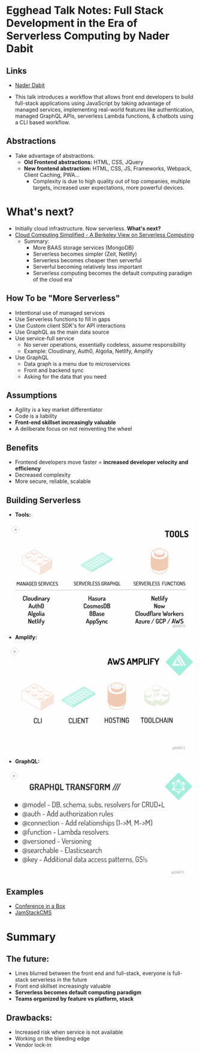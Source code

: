 # Egghead Talk Notes: Full Stack Development in the Era of Serverless Computing by Nader Dabit

## Links

- [Nader Dabit](https://twitter.com/dabit3)

- This talk introduces a workflow that allows front end developers to build full-stack applications using JavaScript by taking advantage of managed services, implementing real-world features like authentication, managed GraphQL APIs, serverless Lambda functions, & chatbots using a CLI based workflow.

## Abstractions

- Take advantage of abstractions.
  - **Old Frontend abstractions:** HTML, CSS, JQuery
  - **New frontend abstraction:** HTML, CSS, JS, Frameworks, Webpack, Client Caching, PWA...
    - Complexity is due to high quality out of top companies, multiple targets, increased user expectations, more powerful devices.

# What's next?

- Initially cloud infrastructure. Now serverless. **What's next?**
- [Cloud Computing Simplified - A Berkeley View on Serverless Computing](https://www2.eecs.berkeley.edu/Pubs/TechRpts/2019/EECS-2019-3.pdf)
  - Summary:
    - More BAAS storage services (MongoDB)
    - Serverless becomes simpler (Zeit, Netlify)
    - Serverless becomes cheaper then serverful
    - Serverful becoming relatively less important
    - Serverless computing becomes the default computing paradigm of the cloud era`

## How To be "More Serverless"

- Intentional use of managed services
- Use Serverless functions to fill in gaps
- Use Custom client SDK's for API interactions
- Use GraphQL as the main data source
- Use service-full service
  - No server operations, essentially codeless, assume responsibility
  - Example: Cloudinary, Auth0, Algolia, Netlify, Amplify
- Use GraphQL
  - Data graph is a menu due to microservices
  - Front and backend sync
  - Asking for the data that you need

## Assumptions

- Agility is a key market differentiator
- Code is a liability
- **Front-end skillset increasingly valuable**
- A deliberate focus on not reinventing the wheel

## Benefits

- Frontend developers move faster = **increased developer velocity and efficiency**
- Decreased complexity
- More secure, reliable, scalable

## Building Serverless

- **Tools:**

![](./images/tools.png)

- **Amplify:**

![](./images/amplify.png)

- **GraphQL:**

![](./images/graphql.png)

## Examples

- [Conference in a Box](https://github.com/dabit3/conference-app-in-a-box)
- [JamStackCMS](https://www.jamstackcms.io)

# Summary

## The future:

- Lines blurred between the front end and full-stack, everyone is full-stack serverless in the future
- Front end skillset increasingly valuable
- **Serverless becomes default computing paradigm**
- **Teams organized by feature vs platform, stack**

## Drawbacks:

- Increased risk when service is not available
- Working on the bleeding edge
- Vendor lock-in

